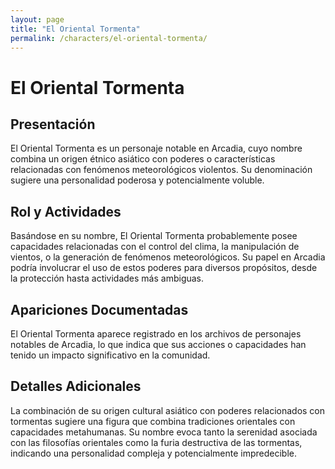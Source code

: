 ```yaml
---
layout: page
title: "El Oriental Tormenta"
permalink: /characters/el-oriental-tormenta/
---
```


# El Oriental Tormenta

## Presentación
El Oriental Tormenta es un personaje notable en Arcadia, cuyo nombre combina un origen étnico asiático con poderes o características relacionadas con fenómenos meteorológicos violentos. Su denominación sugiere una personalidad poderosa y potencialmente voluble.

## Rol y Actividades
Basándose en su nombre, El Oriental Tormenta probablemente posee capacidades relacionadas con el control del clima, la manipulación de vientos, o la generación de fenómenos meteorológicos. Su papel en Arcadia podría involucrar el uso de estos poderes para diversos propósitos, desde la protección hasta actividades más ambiguas.

## Apariciones Documentadas
El Oriental Tormenta aparece registrado en los archivos de personajes notables de Arcadia, lo que indica que sus acciones o capacidades han tenido un impacto significativo en la comunidad.

## Detalles Adicionales
La combinación de su origen cultural asiático con poderes relacionados con tormentas sugiere una figura que combina tradiciones orientales con capacidades metahumanas. Su nombre evoca tanto la serenidad asociada con las filosofías orientales como la furia destructiva de las tormentas, indicando una personalidad compleja y potencialmente impredecible.